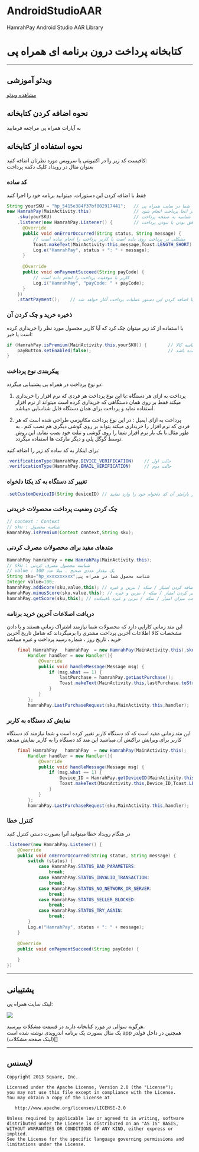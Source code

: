 # AndroidStudioAAR
HamrahPay Android Studio AAR Library
# کتابخانه پرداخت درون برنامه ای همراه پی


---
## ویدئو آموزشی

[مشاهده ویدئو](http://www.aparat.com/v/JPt8K)



## نحوه اضافه کردن کتابخانه
به آپارات همراه پی مراجعه فرمایید 


## نحوه استفاده از کتابخانه
کافیست کد زیر را در اکتیویتی یا سرویس مورد نظرتان اضافه کنید:<br>
بعنوان مثال در رویداد کلیک دکمه پرداخت

### کد ساده
فقط با اضافه کردن این دستورات، میتوانید برنامه خود را اجرا کنید
```java
String yourSKU = "hp_5415e384f37bf802917441";   // شناسه کالای شما در سایت همراه پی
new HamrahPay(MainActivity.this)                // اکتیویتی که می خواهید از آنجا پرداخت انجام شود  
	.sku(yourSKU)                               // اضافه کردن شناسه به صفحه پرداخت
	.listener(new HamrahPay.Listener() {        // لیسنر برای آگاهی شما از موفق بودن یا نبودن پرداخت
	  @Override
	  public void onErrorOccurred(String status, String message) {
	      // مشکلی در پرداخت روی داده است یا کاربر پرداخت را انجام نداده است
	      Toast.makeText(MainActivity.this,message,Toast.LENGTH_SHORT).show();
	      Log.e("HamrahPay", status + ": " + message);
	  }
	
	  @Override
	  public void onPaymentSucceed(String payCode) {
	      // کاربر با موفقیت پرداخت را انجام داده است
	      Log.i("HamrahPay", "payCode: " + payCode);
	  }
	})
	.startPayment();    // با اضافه کردن این دستور عملیات پرداخت آغاز خواهد شد
```

### ذخیره خرید و چک کردن آن
با استفاده از کد زیر میتوان چک کرد که آیا کاربر محصول مورد نظر را خریداری کرده است یا خیر:
```java
if (HamrahPay.isPremium(MainActivity.this,yourSKU)) {        // چک کردن خرید با ورودی شناسه کالا
    payButton.setEnabled(false);                             // غیر فعال کردن دکمه خرید اگر پرداخت انجام شده باشد
}
```

### پیکربندی نوع پرداخت
دو نوع پرداخت در همراه پی پشتیبانی میگردد:

1. پرداخت به ازای هر دستگاه :‌با این نوع پرداخت هر فردی که نرم افزار را خریداری میکند فقط بر روی همان دستگاهی که خریداری کرده است میتواند از نرم افزار استفاده نماید و پرداخت برای همان دستگاه قابل شناسایی میباشد.

2. پرداخت به ازای ایمیل :‌ در این نوع پرداخت مکانیزمی طراحی شده است که هر فردی که نرم افزار را خریداری میکند بتواند بر روی گوشی دیگری هم نصب کنم . به طور مثال با یک بار نرم افزار شما را روی گوشی و تبلت خود نصب نماید. این روش توسط گوگل پلی و دیگر مارکت ها استفاده میگردد.

برای اینکار به کد ساده کد زیر را اضافه کنید:
```java
.verificationType(HamrahPay.DEVICE_VERIFICATION)    // حالت اول
.verificationType(HamrahPay.EMAIL_VERIFICATION)     // حالت دوم
```

### تغییر کد دستگاه به کد یکتا دلخواه
```java
.setCustomDeviceID(String deviceID) // در پارامتر آن کد دلخواه خود را وارد نمایید.
```
### چک کردن وضعیت پرداخت محصولات خریدنی
```java
// context : Context
// sku : شناسه محصول
HamrahPay.isPremium(Context context,String sku); 
```

### متدهای مفید برای محصولات مصرف کردنی
```java
HamrahPay hamrahPay = new HamrahPay(MainActivity.this);
// sku : شناسه محصول مصرف کردنی
// value : یک مقدار عددی صحیح . مثلا عدد 100
String sku="hp_xxxxxxxxxx";شناسه محصول شما در همراه پی
Integer value=100;
hamrahPay.addScore(sku,value,this); // اضافه کردن امتیاز / سکه / بنزین و غیره
hamrahPay.minusScore(sku,value,this); // کسر کردن امتیاز / سکه / بنزین و غیره
hamrahPay.getScore(sku,this); // دریافت میزان امتیاز / سکه / بنزین و غیره باقیمانده
```
### دریافت اصلاعات آخرین خرید برنامه 
این متد زمانی کارایی دارد که محصولات شما نیازمند اشتراک زمانی هستند و با دادن مشخصات کالا اطلاعات آخرین پرداخت مشتری را برمیگرداند که شامل تاریخ آخرین خرید ، تاریخ روز ، شماره رسید پرداخت و غیره میباشد
```java
	final HamrahPay   hamrahPay  = new HamrahPay(MainActivity.this).sku(sku);
        Handler handler = new Handler(){
            @Override
            public void handleMessage(Message msg) {
                if (msg.what == 1) {
                    lastPurchase = hamrahPay.getLastPurchase();
                    Toast.makeText(MainActivity.this,lastPurchase.toString(),Toast.LENGTH_LONG).show();
                }
            }
        };
        hamrahPay.LastPurchaseRequest(sku,MainActivity.this,handler);
```

### نمایش کد دستگاه به کاربر
این متد زمانی مفید است که کد دستگاه کاربر تغییر کرده است و شما نیازمند کد دستگاه کاربر برای ویرایش تراکنش آن میباشید 
این متد کد دستگاه را به کاربر نمایش میدهد
```java
	final HamrahPay   hamrahPay  = new HamrahPay(MainActivity.this);
        Handler handler = new Handler(){
            @Override
            public void handleMessage(Message msg) {
                if (msg.what == 1) {
                    Device_ID = HamrahPay.getDeviceID(MainActivity.this);
                    Toast.makeText(MainActivity.this,Device_ID,Toast.LENGTH_LONG).show();
                }
            }
        };
        hamrahPay.LastPurchaseRequest(sku,MainActivity.this,handler);
```

### کنترل خطا
در هنگام رویداد خطا میتوانید آنرا بصورت دستی کنترل کنید
```java
.listener(new HamrahPay.Listener() {
    @Override
    public void onErrorOccurred(String status, String message) {
        switch (status) {
            case HamrahPay.STATUS_BAD_PARAMETERS:
                break;
            case HamrahPay.STATUS_INVALID_TRANSACTION:
                break;
            case HamrahPay.STATUS_NO_NETWORK_OR_SERVER:
                break;
            case HamrahPay.STATUS_SELLER_BLOCKED:
                break;
            case HamrahPay.STATUS_TRY_AGAIN:
                break;
        }
        Log.e("HamrahPay", status + ": " + message);
    }

    @Override
    public void onPaymentSucceed(String payCode) {
    
    }
})
```


---
## پشتیبانی
لینک سایت همراه پی:

[![](https://hamrahpay.com/assets/home/theme/img/logo-red.png)](https://hamrahpay.com)

هرگونه سوالی در مورد کتابخانه دارید در قسمت مشکلات بپرسید.<br>
یک مثال بصورت یک برنامه اندرویدی نوشته شده است app همچنین در داخل فولدر 
(لینک صفحه مشکلات)[]
<a href="https://github.com/hamrahpay/HamrahPay/issues" target="_blank">

</a>

---
## لایسنس

    Copyright 2013 Square, Inc.

    Licensed under the Apache License, Version 2.0 (the "License");
    you may not use this file except in compliance with the License.
    You may obtain a copy of the License at

       http://www.apache.org/licenses/LICENSE-2.0

    Unless required by applicable law or agreed to in writing, software
    distributed under the License is distributed on an "AS IS" BASIS,
    WITHOUT WARRANTIES OR CONDITIONS OF ANY KIND, either express or implied.
    See the License for the specific language governing permissions and
    limitations under the License.

